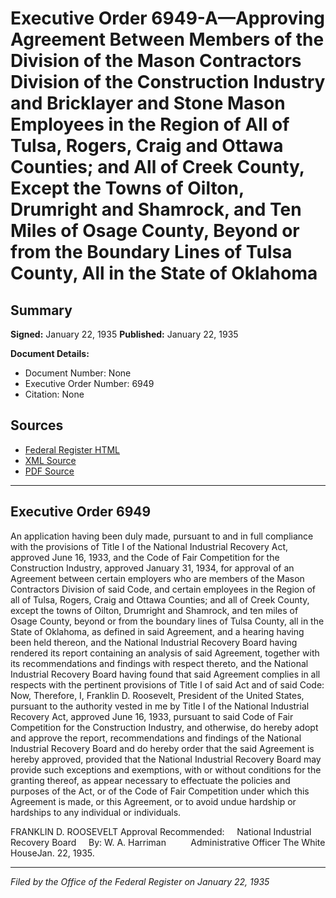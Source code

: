 # Executive Order 6949-A—Approving Agreement Between Members of the Division of the Mason Contractors Division of the Construction Industry and Bricklayer and Stone Mason Employees in the Region of All of Tulsa, Rogers, Craig and Ottawa Counties; and All of Creek County, Except the Towns of Oilton, Drumright and Shamrock, and Ten Miles of Osage County, Beyond or from the Boundary Lines of Tulsa County, All in the State of Oklahoma

## Summary

**Signed:** January 22, 1935
**Published:** January 22, 1935

**Document Details:**
- Document Number: None
- Executive Order Number: 6949
- Citation: None

## Sources
- [Federal Register HTML](https://www.presidency.ucsb.edu/documents/executive-order-6949-approving-agreement-between-members-the-division-the-mason)
- [XML Source](None)
- [PDF Source](None)

---

## Executive Order 6949

An application having been duly made, pursuant to and in full compliance with the provisions of Title I of the National Industrial Recovery Act, approved June 16, 1933, and the Code of Fair Competition for the Construction Industry, approved January 31, 1934, for approval of an Agreement between certain employers who are members of the Mason Contractors Division of said Code, and certain employees in the Region of all of Tulsa, Rogers, Craig and Ottawa Counties; and all of Creek County, except the towns of Oilton, Drumright and Shamrock, and ten miles of Osage County, beyond or from the boundary lines of Tulsa County, all in the State of Oklahoma, as defined in said Agreement, and a hearing having been held thereon, and the National Industrial Recovery Board having rendered its report containing an analysis of said Agreement, together with its recommendations and findings with respect thereto, and the National Industrial Recovery Board having found that said Agreement complies in all respects with the pertinent provisions of Title I of said Act and of said Code:
Now, Therefore, I, Franklin D. Roosevelt, President of the United States, pursuant to the authority vested in me by Title I of the National Industrial Recovery Act, approved June 16, 1933, pursuant to said Code of Fair Competition for the Construction Industry, and otherwise, do hereby adopt and approve the report, recommendations and findings of the National Industrial Recovery Board and do hereby order that the said Agreement is hereby approved, provided that the National Industrial Recovery Board may provide such exceptions and exemptions, with or without conditions for the granting thereof, as appear necessary to effectuate the policies and purposes of the Act, or of the Code of Fair Competition under which this Agreement is made, or this Agreement, or to avoid undue hardship or hardships to any individual or individuals.

FRANKLIN D. ROOSEVELT
Approval Recommended:     National Industrial Recovery Board     By: W. A. Harriman          Administrative Officer
The White HouseJan. 22, 1935.

---

*Filed by the Office of the Federal Register on January 22, 1935*
